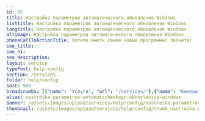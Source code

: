 ```yaml
---
id: 85
title: Настройка параметров автоматического обновления Windows
listtitle: Настройка параметров автоматического обновления Windows
longtitle: Настройка параметров автоматического обновления Windows
altimage: Настройка параметров автоматического обновления Windows
phoneCallToActionTitle: Хотите иметь самое новые программы? Звоните!
seo_title: 
seo_h1: 
seo_description: 
layout: service
typePost: help-config
section: /services
folder: help/config
sort: 900
breadcrumbs: [{"name": "Услуги", "url": "/services/"},{"name": "Компьютерная помощь", "url": "/services/help/"},{"name": "Настройка ПО", "url": "/services/help/config/"}]
alias: nastroika-parametrov-avtomaticheskogo-obnovleniia-windows
banner: /assets/images/upload/services/help/config/nastroika-parametrov-avtomaticheskogo-obnovleniia-windows.jpg
thumbnail: /assets/images/upload/services/help/config/thumb_nastroika-parametrov-avtomaticheskogo-obnovleniia-windows.jpg
---
```

